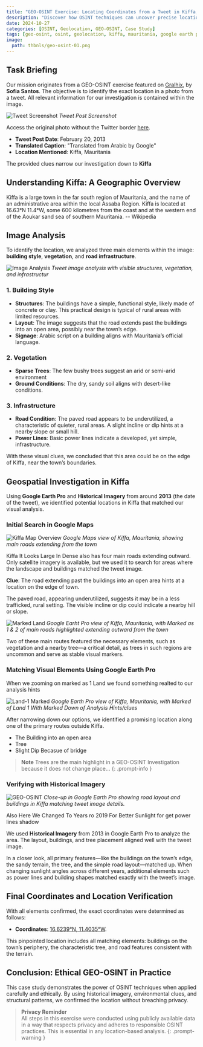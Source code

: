 ```yaml
---
title: "GEO-OSINT Exercise: Locating Coordinates from a Tweet in Kiffa, Mauritania"
description: "Discover how OSINT techniques can uncover precise locations from minimal clues. This case study explores geospatial tools and visual analysis to accurately trace coordinates based on an image from a tweet."
date: 2024-10-27
categories: [OSINT, Geolocation, GEO-OSINT, Case Study]
tags: [geo-osint, osint, geolocation, kiffa, mauritania, google earth pro, visual analysis, ethical osint]
image:  
  path: thbnls/geo-osint-01.png
---
```



## Task Briefing

Our mission originates from a GEO-OSINT exercise featured on [Gralhix](https://gralhix.com/list-of-osint-exercises/osint-exercise-001/), by **Sofia Santos**. The objective is to identify the exact location in a photo from a tweet. All relevant information for our investigation is contained within the image.

![Tweet Screenshot](bimgs/geo-osint-exercise-01/tweet-image.png)
*Tweet Post Screenshot*

Access the original photo without the Twitter border [here](https://gralhix.com/wp-content/uploads/2023/08/osint-exercise-001-big-picture.jpeg).

- **Tweet Post Date**: February 20, 2013
- **Translated Caption**: "Translated from Arabic by Google"
- **Location Mentioned**: Kiffa, Mauritania

The provided clues narrow our investigation down to **Kiffa**

## Understanding Kiffa: A Geographic Overview

Kiffa is a large town in the far south region of Mauritania, and the name of an administrative area within the local Assaba Region. Kiffa is located at 16.63°N 11.4°W, some 600 kilometres from the coast and at the western end of the Aoukar sand sea of southern Mauritania. 
                                                                                -- Wikipedia
## Image Analysis

To identify the location, we analyzed three main elements within the image: **building style**, **vegetation**, and **road infrastructure**.

![Image Analysis](bimgs/geo-osint-exercise-01/image-analysis.png)
*Tweet image analysis with visible structures, vegetation, and infrastructur*

### 1. Building Style

- **Structures**: The buildings have a simple, functional style, likely made of concrete or clay. This practical design is typical of rural areas with limited resources.
- **Layout**: The image suggests that the road extends past the buildings into an open area, possibly near the town’s edge.
- **Signage**: Arabic script on a building aligns with Mauritania’s official language.

### 2. Vegetation

- **Sparse Trees**: The few bushy trees suggest an arid or semi-arid environment
- **Ground Conditions**: The dry, sandy soil aligns with desert-like conditions.

### 3. Infrastructure

- **Road Condition**: The paved road appears to be underutilized, a characteristic of quieter, rural areas. A slight incline or dip hints at a nearby slope or small hill.
- **Power Lines**: Basic power lines indicate a developed, yet simple, infrastructure.

With these visual clues, we concluded that this area could be on the edge of Kiffa, near the town’s boundaries.

## Geospatial Investigation in Kiffa

Using **Google Earth Pro** and **Historical Imagery** from around **2013** (the date of the tweet), we identified potential locations in Kiffa that matched our visual analysis.

###  Initial Search in Google Maps

![Kiffa Map Overview](bimgs/geo-osint-exercise-01/google-map-kiffa.png)
*Google Maps view of Kiffa, Mauritania, showing main roads extending from the town*

Kiffa  It Looks Large In Dense also has four main roads extending outward. Only satellite imagery is available, but we used it to search for areas where the landscape and buildings matched the tweet image.

**Clue**: The road extending past the buildings into an open area hints at a location on the edge of town.

The paved road, appearing underutilized, suggests it may be in a less trafficked, rural setting. The visible incline or dip could indicate a nearby hill or slope.

![Marked Land](bimgs/geo-osint-exercise-01/marked-land.png)
*Google Earht Pro view of Kiffa, Mauritania, with Marked as 1 & 2 of main roads highlighted extending outward from the town*

Two of these main routes featured the necessary elements, such as vegetation and a nearby tree—a critical detail, as trees in such regions are uncommon and serve as stable visual markers.

### Matching Visual Elements Using Google Earth Pro

When we zooming on marked as 1 Land  we found something realted to our analysis hints

![Land-1 Marked](bimgs/geo-osint-exercise-01/land-1-hints.png)
*Google Earth Pro view of Kiffa, Mauritania, with Marked of Land 1 With Marked Down of Analysis Hints/clues*

After narrowing down our options, we identified a promising location along one of the primary routes outside Kiffa.

* The Building into an open area
* Tree
* Slight Dip Becasue of bridge

> **Note**
> Trees are the main highlight in a GEO-OSINT Investigation because it does not change place...
{: .prompt-info }

### Verifying with Historical Imagery

![GEO-OSINT](bimgs/geo-osint-exercise-01/final-image.png)
*Close-up in Google Earth Pro showing road layout and buildings in Kiffa matching tweet image details.*

Also Here We Changed To Years ro 2019 For Better Sunlight for get power lines shadow

We used **Historical Imagery** from 2013 in Google Earth Pro to analyze the area. The layout, buildings, and tree placement aligned well with the tweet image. 

In a closer look, all primary features—like the buildings on the town’s edge, the sandy terrain, the tree, and the simple road layout—matched up. When changing sunlight angles across different years, additional elements such as power lines and building shapes matched exactly with the tweet’s image.

## Final Coordinates and Location Verification

With all elements confirmed, the exact coordinates were determined as follows:

- **Coordinates**: [16.6239°N, 11.4035°W](https://earth.google.com/web/search/16.623894863947807,+-11.403535487008023/@16.60912585,-11.39783417,121.47785726a,183.05809358d,35y,171.79648006h,0t,0r/data=Cj4iJgokCUY5fAz2vjBAERSO2DerdjBAGYihTLybmyXAIV-oLFQT3ibAKhAIARIKMjAxOS0wMi0yMBgBQgIIAUICCABKDQj___________8BEAA).

This pinpointed location includes all matching elements: buildings on the town’s periphery, the characteristic tree, and road features consistent with the terrain.


## Conclusion: Ethical GEO-OSINT in Practice

This case study demonstrates the power of OSINT techniques when applied carefully and ethically. By using historical imagery, environmental clues, and structural patterns, we confirmed the location without breaching privacy.

> **Privacy Reminder**  
> All steps in this exercise were conducted using publicly available data in a way that respects privacy and adheres to responsible OSINT practices. This is essential in any location-based analysis.
{: .prompt-warning }



